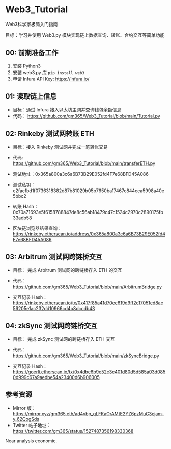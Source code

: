 # Web3_Tutorial

Web3科学家极简入门指南

目标：学习并使用 Web3.py 模块实现链上数据查询、转账、合约交互等简单功能


## 00: 前期准备工作

1. 安装 Python3
2. 安装 web3.py 库 `pip install web3`
3. 申请 Infura API Key: https://infura.io/


## 01: 读取链上信息

* 目标：通过 Infura 接入以太坊主网并查询钱包余额信息
* 代码： https://github.com/gm365/Web3_Tutorial/blob/main/Tutorial.py



## 02: Rinkeby 测试网转账 ETH

* 目标：接入 Rinkeby 测试网并完成一笔转账交易

* 代码: https://github.com/gm365/Web3_Tutorial/blob/main/transferETH.py

* 测试地址：0x365a800a3c6a6B73B29E052fd4F7e68BFD45A086
* 测试私钥：e2facfbd1f0736318382d87b81029b05b7650ba17467c844cea5998a40e5bbc2

* 转账 Hash：0x70a71693e5f6158788847de8c56ab18479c47c1524c2970c2890175fb33adb58
* 区块链浏览器结果查询：https://rinkeby.etherscan.io/address/0x365a800a3c6a6B73B29E052fd4F7e68BFD45A086


## 03: Arbitrum 测试网跨链桥交互

* 目标： 完成 Arbitrum 测试网的跨链桥存入 ETH 的交互

* 代码： https://github.com/gm365/Web3_Tutorial/blob/main/ArbitrumBridge.py
* 交互记录 Hash： https://rinkeby.etherscan.io/tx/0x417f85a41d70ee619d9ff2c17051ed8ac56205e1ac232dd10966cd4b8dccdb43


## 04: zkSync 测试网跨链桥交互

* 目标： 完成 zkSync 测试网的跨链桥存入 ETH 交互

* 代码： https://github.com/gm365/Web3_Tutorial/blob/main/zkSyncBridge.py
* 交互记录 Hash： https://goerli.etherscan.io/tx/0x4dbe6b9e52c3c401d80d5d585a03d0850d999c67a9aedbe54a23400d6b906005



## 参考资源

* Mirror 版： https://mirror.xyz/gm365.eth/ad4vbp_qLFKaOrAMtE2YZ6pzMuC3ejam-y_62QogSds
* Twitter 帖子地址： https://twitter.com/gm365/status/1527487356198330368


Near analysis economic.